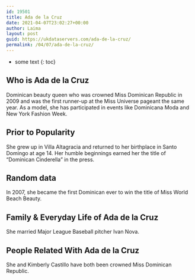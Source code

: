 ```yaml
---
id: 19501
title: Ada de la Cruz
date: 2021-04-07T23:02:27+00:00
author: Laima
layout: post
guid: https://ukdataservers.com/ada-de-la-cruz/
permalink: /04/07/ada-de-la-cruz/
---
```


* some text
{: toc}


## Who is Ada de la Cruz
                  
                  
                  
Dominican beauty queen who was crowned Miss Dominican Republic in 2009 and was the first runner-up at the Miss Universe pageant the same year. As a model, she has participated in events like Dominicana Moda and New York Fashion Week.
                  
              
            
              
            
                
                
                
## Prior to Popularity
                  
                  
                  
She grew up in Villa Altagracia and returned to her birthplace in Santo Domingo at age 14. Her humble beginnings earned her the title of &#8220;Dominican Cinderella&#8221; in the press.
                  
              
            
              
            
                
                
                
## Random data
                  
                  
                  
In 2007, she became the first Dominican ever to win the title of Miss World Beach Beauty.
                  
              
            
              
            
                
                
                
## Family & Everyday Life of Ada de la Cruz
                  
                  
                  
She married Major League Baseball pitcher Ivan Nova.
                  
              
            
              
            
                
                
                
## People Related With Ada de la Cruz
                  
                  
                  
She and Kimberly Castillo have both been crowned Miss Dominican Republic.
                  
              
            
              
            
                
              
            
              
              
            
            
              
            
          
          
          